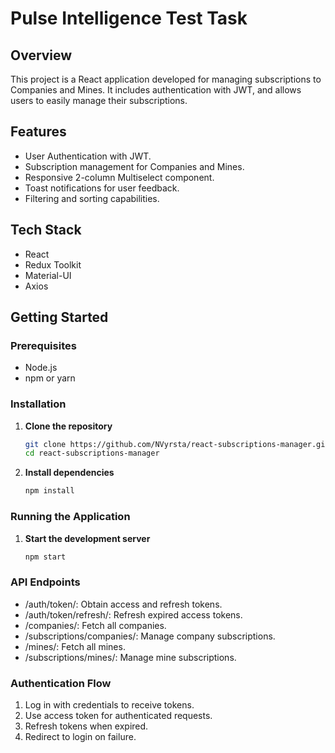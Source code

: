 # Pulse Intelligence Test Task

## Overview

This project is a React application developed for managing subscriptions to Companies and Mines. It includes authentication with JWT, and allows users to easily manage their subscriptions.

## Features

- User Authentication with JWT.
- Subscription management for Companies and Mines.
- Responsive 2-column Multiselect component.
- Toast notifications for user feedback.
- Filtering and sorting capabilities.

## Tech Stack

- React
- Redux Toolkit
- Material-UI
- Axios

## Getting Started

### Prerequisites

- Node.js
- npm or yarn

### Installation

1. **Clone the repository**

   ```bash
   git clone https://github.com/NVyrsta/react-subscriptions-manager.git
   cd react-subscriptions-manager
   ```

2. **Install dependencies**
   ```bash
   npm install
   ```

### Running the Application

1. **Start the development server**
   ```bash
   npm start
   ```

### API Endpoints

- /auth/token/: Obtain access and refresh tokens.
- /auth/token/refresh/: Refresh expired access tokens.
- /companies/: Fetch all companies.
- /subscriptions/companies/: Manage company subscriptions.
- /mines/: Fetch all mines.
- /subscriptions/mines/: Manage mine subscriptions.

### Authentication Flow

1. Log in with credentials to receive tokens.
2. Use access token for authenticated requests.
3. Refresh tokens when expired.
4. Redirect to login on failure.
